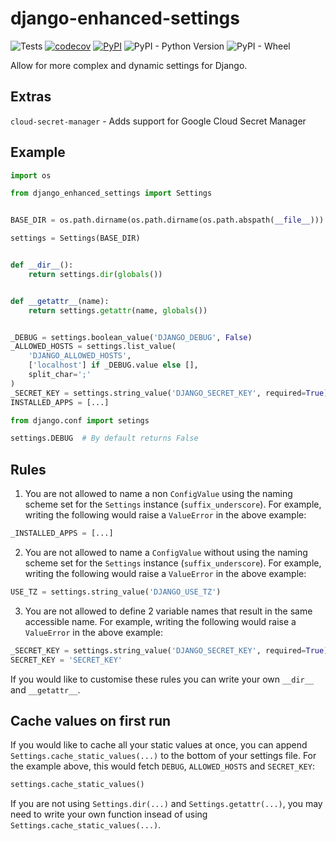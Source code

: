 # django-enhanced-settings
![Tests](https://github.com/OrangutanGaming/django-enhanced-settings/workflows/Tests/badge.svg)
[![codecov](https://codecov.io/gh/OrangutanGaming/django-enhanced-settings/branch/master/graph/badge.svg)](https://codecov.io/gh/OrangutanGaming/django-enhanced-settings)
[![PyPI](https://img.shields.io/pypi/v/django-enhanced-settings)](https://pypi.org/project/django-enhanced-settings/)
![PyPI - Python Version](https://img.shields.io/pypi/pyversions/django-enhanced-settings)
![PyPI - Wheel](https://img.shields.io/pypi/wheel/django-enhanced-settings)

Allow for more complex and dynamic settings for Django.

## Extras
`cloud-secret-manager` - Adds support for Google Cloud Secret Manager

## Example
```py
import os

from django_enhanced_settings import Settings


BASE_DIR = os.path.dirname(os.path.dirname(os.path.abspath(__file__)))

settings = Settings(BASE_DIR)


def __dir__():
    return settings.dir(globals())


def __getattr__(name):
    return settings.getattr(name, globals())


_DEBUG = settings.boolean_value('DJANGO_DEBUG', False)
_ALLOWED_HOSTS = settings.list_value(
    'DJANGO_ALLOWED_HOSTS',
    ['localhost'] if _DEBUG.value else [],
    split_char=';'
)
_SECRET_KEY = settings.string_value('DJANGO_SECRET_KEY', required=True)
INSTALLED_APPS = [...]
```
```py
from django.conf import setings

settings.DEBUG  # By default returns False
```

## Rules
1. You are not allowed to name a non `ConfigValue` using the naming scheme set for the `Settings` instance (`suffix_underscore`). For example, writing the following would raise a `ValueError` in the above example:
```py
_INSTALLED_APPS = [...]
```
2. You are not allowed to name a `ConfigValue` without using the naming scheme set for the `Settings` instance (`suffix_underscore`). For example, writing the following would raise a `ValueError` in the above example:
```py
USE_TZ = settings.string_value('DJANGO_USE_TZ')
```
3. You are not allowed to define 2 variable names that result in the same accessible name. For example, writing the following would raise a `ValueError` in the above example:
```py
_SECRET_KEY = settings.string_value('DJANGO_SECRET_KEY', required=True)
SECRET_KEY = 'SECRET_KEY'
```
If you would like to customise these rules you can write your own `__dir__` and `__getattr__`.

## Cache values on first run
If you would like to cache all your static values at once, you can append `Settings.cache_static_values(...)` to the bottom of your settings file. For the example above, this would fetch `DEBUG`, `ALLOWED_HOSTS` and `SECRET_KEY`:
```py
settings.cache_static_values()
```
If you are not using `Settings.dir(...)` and `Settings.getattr(...)`, you may need to write your own function insead of using `Settings.cache_static_values(...)`.

